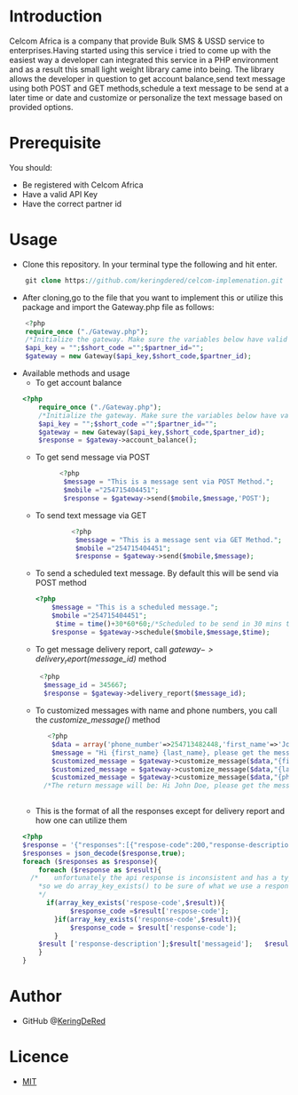 # Introduction
Celcom Africa is a company that provide Bulk SMS & USSD service to enterprises.Having started using this service i tried to come up with the easiest way a developer can integrated this service in a PHP environment and as a result this small light weight library came into being. The library allows the developer in question to get account balance,send text message using both POST and GET methods,schedule a text message to be send at a later time or date and customize or personalize the text message based on provided options.
# Prerequisite
You should:
* Be registered with Celcom Africa
* Have a valid API Key 
* Have the correct partner id
# Usage
* Clone this repository. In your terminal type the following and hit enter.
```php
    git clone https://github.com/keringdered/celcom-implemenation.git
``` 
* After cloning,go to the file that you want to implement this or utilize this package and import the Gateway.php file as follows:
```php
    <?php
    require_once ("./Gateway.php");
    /*Initialize the gateway. Make sure the variables below have valid values*/
    $api_key = "";$short_code ="";$partner_id="";
    $gateway = new Gateway($api_key,$short_code,$partner_id);
```
* Available methods and usage
    * To get account balance
    ```php
    <?php
        require_once ("./Gateway.php");
        /*Initialize the gateway. Make sure the variables below have valid values*/
        $api_key = "";$short_code ="";$partner_id="";
        $gateway = new Gateway($api_key,$short_code,$partner_id);
        $response = $gateway->account_balance();
    ```
    * To get send message via POST
      ```php
            <?php
             $message = "This is a message sent via POST Method.";
             $mobile ="254715404451";
             $response = $gateway->send($mobile,$message,'POST');
      ```
     * To send text message via GET
        ```php
                 <?php
                  $message = "This is a message sent via GET Method.";
                  $mobile ="254715404451";
                  $response = $gateway->send($mobile,$message);
        ```
    * To send a scheduled text message. By default this will be send via POST method 
            
         ```php
        <?php
             $message = "This is a scheduled message.";
             $mobile ="254715404451";
              $time = time()+30*60*60;/*Scheduled to be send in 30 mins time*/
             $response = $gateway->schedule($mobile,$message,$time);
         ```
    * To get message delivery report, call _$gateway->delivery_report($message_id)_ method
        ```php
         <?php
          $message_id = 345667;
          $response = $gateway->delivery_report($message_id);
        ``` 
    * To customized messages with name and phone numbers, you call the _customize_message()_ method
      ```php
         <?php
          $data = array('phone_number'=>254713482448,'first_name'=>'John', 'last_name'=>"Doe");
          $message = "Hi {first_name} {last_name}, please get the message sent to {phone_number}" ;
          $customized_message = $gateway->customize_message($data,"{first_name}",$message);
          $customized_message = $gateway->customize_message($data,"{last_name}",$customized_message);
          $customized_message = $gateway->customize_message($data,"{phone_number}",$customized_message);
        /*The return message will be: Hi John Doe, please get the message sent to 254713482448*/ 
    
      ```
    * This is the format of all the responses except for delivery report and how one can utilize them
    ```php
    <?php
  $response = '{"responses":[{"respose-code":200,"response-description":"Success","mobile":254713482448,"messageid":8290842,"networkid":"1"},{"respose-code":200,"response-description":"Success","mobile":254713482448,"messageid":8290843,"networkid":"1"}]}';
    $responses = json_decode($response,true);
    foreach ($responses as $response){
        foreach ($response as $result){
      /*    unfortunately the api response is inconsistent and has a typo in other 'response-code' key. 
        *so we do array_key_exists() to be sure of what we use a response code
        */
          if(array_key_exists('respose-code',$result)){
                $response_code =$result['respose-code'];
            }if(array_key_exists('response-code',$result)){
                $response_code = $result['response-code'];
            }
        $result ['response-description'];$result['messageid'];   $result['mobile'];$result['networkid'];
        }
  }
  ```
    
        
# Author
* GitHub @[KeringDeRed](https://github.com/keringdered)
# Licence
* [MIT](https://opensource.org/licenses/MIT)
